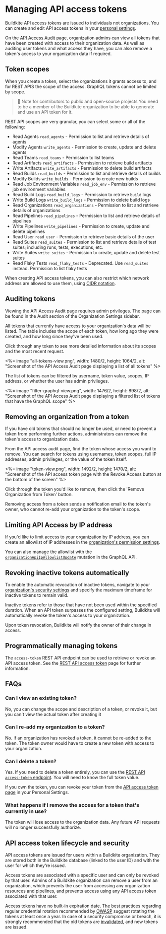 # Managing API access tokens

Buildkite API access tokens are issued to individuals not organizations. You can create and edit API access tokens in your [personal settings](https://buildkite.com/user/api-access-tokens).

On the [API Access Audit](https://buildkite.com/organizations/~/api-access-audit) page, organization admins can view all tokens that have been created with access to their organization data. As well as auditing user tokens and what access they have, you can also remove a token's access to your organization data if required.


## Token scopes

When you create a token, select the organizations it grants access to, and for REST APIS the scope of the access. GraphQL tokens cannot be limited by scope.

>📘 Note for contributors to public and open-source projects
> You need to be a member of the Buildkite organization to be able to generate and use an API token for it.

REST API scopes are very granular, you can select some or all of the following:

* Read Agents `read_agents` - Permission to list and retrieve details of agents
* Modify Agents `write_agents` - Permission to create, update and delete agents
* Read Teams `read_teams` - Permission to list teams
* Read Artifacts `read_artifacts` - Permission to retrieve build artifacts
* Write Artifacts `write_artifacts` - Permission to delete build artifacts
* Read Builds `read_builds` - Permission to list and retrieve details of builds
* Modify Builds `write_builds` - Permission to create new builds
* Read Job Environment Variables `read_job_env` - Permission to retrieve job environment variables
* Read Build Logs `read_build_logs` - Permission to retrieve `build` logs
* Write Build Logs `write_build_logs` - Permission to delete build logs
* Read Organizations `read_organizations` - Permission to list and retrieve details of organizations
* Read Pipelines `read_pipelines` - Permission to list and retrieve details of pipelines
* Write Pipelines `write_pipelines` - Permission to create, update and delete pipelines
* Read User `read_user` - Permission to retrieve basic details of the user
* Read Suites `read_suites` - Permission to list and retrieve details of test suites; including runs,
  tests, executions, etc.
* Write Suites `write_suites` - Permission to create, update and delete test suites
* Read Flaky Tests `read_flaky_tests` - Deprecated. Use `read_suites` instead. Permission to list
  flaky tests

When creating API access tokens, you can also restrict which network address are allowed to use them, using [CIDR notation](https://en.wikipedia.org/wiki/Classless_Inter-Domain_Routing).

## Auditing tokens

Viewing the API Access Audit page requires admin privileges. The page can be found in the Audit section of the Organization Settings sidebar.

All tokens that currently have access to your organization's data will be listed. The table includes the scope of each token, how long ago they were created, and how long since they've been used.

Click through any token to see more detailed information about its scopes and the most recent request.

<%= image "all-tokens-view.png", width: 1480/2, height: 1064/2, alt: "Screenshot of the API Access Audit page displaying a list of all tokens" %>

The list of tokens can be filtered by username, token value, scopes, IP address, or whether the user has admin privileges.

 <%= image "filter-graphql-view.png", width: 1476/2, height: 898/2, alt: "Screenshot of the API Access Audit page displaying a filtered list of tokens that have the GraphQL scope" %>

## Removing an organization from a token

If you have old tokens that should no longer be used, or need to prevent a token from performing further actions, administrators can remove the token's access to organization data.

From the API access audit page, find the token whose access you want to remove. You can search for tokens using usernames, token scopes, full IP addresses, admin privileges, or the value of the token itself.

<%= image "token-view.png", width: 1492/2, height: 1470/2, alt: "Screenshot of the API access token page with the Revoke Access button at the bottom of the screen" %>

Click through the token you'd like to remove, then click the 'Remove Organization from Token' button.

Removing access from a token sends a notification email to the token's owner, who cannot re-add your organization to the token's scope.

## Limiting API Access by IP address

If you'd like to limit access to your organization by IP address, you can create an allowlist of IP addresses in the [organization's permission settings](https://buildkite.com/organizations/~/member-permissions).

You can also manage the allowlist with the [`organizationApiIpAllowlistUpdate`](/docs/apis/graphql/schemas/mutation/organizationapiipallowlistupdate) mutation in the GraphQL API.

## Revoking inactive tokens automatically

To enable the automatic revocation of inactive tokens, navigate to your [organization's security settings](https://buildkite.com/organizations/~/security) and specify the maximum timeframe for inactive tokens to remain valid.

Inactive tokens refer to those that have not been used within the specified duration. When an API token surpasses the configured setting, Buildkite will automatically revoke the token's access to your organization.

Upon token revocation, Buildkite will notify the owner of their change in access.

## Programmatically managing tokens

The `access-token` REST API endpoint can be used to retrieve or revoke an API access token. See the [REST API access token](/docs/apis/rest-api/access-token) page for further information.

## FAQs

### Can I view an existing token?

No, you can change the scope and description of a token, or revoke it, but you can't view the actual token after creating it

### Can I re-add my organization to a token?

No. If an organization has revoked a token, it cannot be re-added to the token. The token owner would have to create a new token with access to your organization.

### Can I delete a token?

Yes. If you need to delete a token entirely, you can use the [REST API `access-token` endpoint](/docs/apis/rest-api/access-token#revoke-the-current-token). You will need to know the full token value.

If you own the token, you can revoke your token from the [API access token page](https://buildkite.com/user/api-access-tokens) in your Personal Settings.

### What happens if I remove the access for a token that's currently in use?

The token will lose access to the organization data. Any future API requests will no longer successfully authorize.

## API access token lifecycle and security

API access tokens are issued for users within a Buildkite organization. They are stored both in the Buildkite database (linked to the user ID) and with the user for which they're issued.

Access tokens are associated with a specific user and can only be revoked by that user. Admins of a Buildkite organization can remove a user from an organization, which prevents the user from accessing any organization resources and pipelines, and prevents access using any API access token associated with that user.

Access tokens have no built-in expiration date. The best practices regarding regular credential rotation recommended by [OWASP](https://cheatsheetseries.owasp.org/cheatsheets/Cryptographic_Storage_Cheat_Sheet.html#key-lifetimes-and-rotation) suggest rotating the tokens at least once a year. In case of a security compromise or breach, it is strongly recommended that the old tokens are [invalidated](/docs/apis/managing-api-tokens#removing-an-organization-from-a-token), and new tokens are issued.
